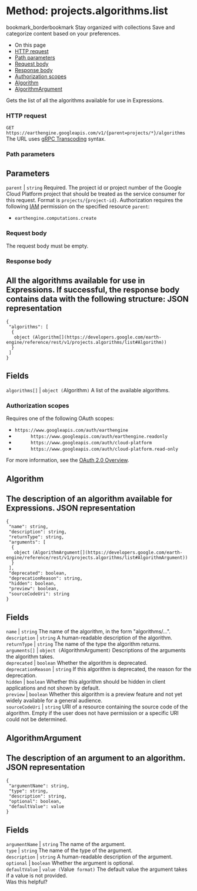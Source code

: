  
#  Method: projects.algorithms.list
bookmark_borderbookmark Stay organized with collections  Save and categorize content based on your preferences.
  * On this page
  * [HTTP request](https://developers.google.com/earth-engine/reference/rest/v1/projects.algorithms/list#http-request)
  * [Path parameters](https://developers.google.com/earth-engine/reference/rest/v1/projects.algorithms/list#path-parameters)
  * [Request body](https://developers.google.com/earth-engine/reference/rest/v1/projects.algorithms/list#request-body)
  * [Response body](https://developers.google.com/earth-engine/reference/rest/v1/projects.algorithms/list#response-body)
  * [Authorization scopes](https://developers.google.com/earth-engine/reference/rest/v1/projects.algorithms/list#authorization-scopes)
  * [Algorithm](https://developers.google.com/earth-engine/reference/rest/v1/projects.algorithms/list#algorithm)
  * [AlgorithmArgument](https://developers.google.com/earth-engine/reference/rest/v1/projects.algorithms/list#algorithmargument)


Gets the list of all the algorithms available for use in Expressions.
### HTTP request
`GET https://earthengine.googleapis.com/v1/{parent=projects/*}/algorithms`
The URL uses [gRPC Transcoding](https://google.aip.dev/127) syntax.
### Path parameters
Parameters  
---  
`parent` |  `string` Required. The project id or project number of the Google Cloud Platform project that should be treated as the service consumer for this request. Format is `projects/{project-id}`. Authorization requires the following [IAM](https://cloud.google.com/iam/docs/) permission on the specified resource `parent`:
  * `earthengine.computations.create`

  
### Request body
The request body must be empty.
### Response body
All the algorithms available for use in Expressions.
If successful, the response body contains data with the following structure:
JSON representation  
---  
```
{
 "algorithms": [
  {
   object (Algorithm[](https://developers.google.com/earth-engine/reference/rest/v1/projects.algorithms/list#Algorithm))
  }
 ]
}
```
  
Fields  
---  
`algorithms[]` |  `object (`Algorithm[](https://developers.google.com/earth-engine/reference/rest/v1/projects.algorithms/list#Algorithm)`)` A list of the available algorithms.  
### Authorization scopes
Requires one of the following OAuth scopes:
  * `https://www.googleapis.com/auth/earthengine`
  * `      https://www.googleapis.com/auth/earthengine.readonly`
  * `      https://www.googleapis.com/auth/cloud-platform`
  * `      https://www.googleapis.com/auth/cloud-platform.read-only`


For more information, see the [OAuth 2.0 Overview](https://developers.google.com/identity/protocols/OAuth2).
## Algorithm
The description of an algorithm available for Expressions.
JSON representation  
---  
```
{
 "name": string,
 "description": string,
 "returnType": string,
 "arguments": [
  {
   object (AlgorithmArgument[](https://developers.google.com/earth-engine/reference/rest/v1/projects.algorithms/list#AlgorithmArgument))
  }
 ],
 "deprecated": boolean,
 "deprecationReason": string,
 "hidden": boolean,
 "preview": boolean,
 "sourceCodeUri": string
}
```
  
Fields  
---  
`name` |  `string` The name of the algorithm, in the form "algorithms/...".  
`description` |  `string` A human-readable description of the algorithm.  
`returnType` |  `string` The name of the type the algorithm returns.  
`arguments[]` |  `object (`AlgorithmArgument[](https://developers.google.com/earth-engine/reference/rest/v1/projects.algorithms/list#AlgorithmArgument)`)` Descriptions of the arguments the algorithm takes.  
`deprecated` |  `boolean` Whether the algorithm is deprecated.  
`deprecationReason` |  `string` If this algorithm is deprecated, the reason for the deprecation.  
`hidden` |  `boolean` Whether this algorithm should be hidden in client applications and not shown by default.  
`preview` |  `boolean` Whether this algorithm is a preview feature and not yet widely available for a general audience.  
`sourceCodeUri` |  `string` URI of a resource containing the source code of the algorithm. Empty if the user does not have permission or a specific URI could not be determined.  
## AlgorithmArgument
The description of an argument to an algorithm.
JSON representation  
---  
```
{
 "argumentName": string,
 "type": string,
 "description": string,
 "optional": boolean,
 "defaultValue": value
}
```
  
Fields  
---  
`argumentName` |  `string` The name of the argument.  
`type` |  `string` The name of the type of the argument.  
`description` |  `string` A human-readable description of the argument.  
`optional` |  `boolean` Whether the argument is optional.  
`defaultValue` |  `value (`Value[](https://protobuf.dev/reference/protobuf/google.protobuf/#value)` format)` The default value the argument takes if a value is not provided.  
Was this helpful?
